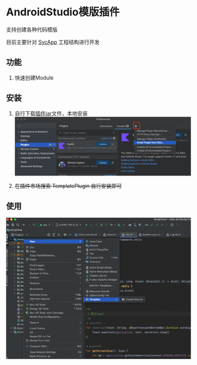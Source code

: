# AndroidStudio模版插件
  支持创建各种代码模版  
  
  目前主要针对 [SycApp](https://github.com/zcys12173/SycApp) 工程结构进行开发  
  
  
## 功能
1. 快速创建Module
 
## 安装  
1. 自行下载[插件jar](https://github.com/zcys12173/TemplatePlugin/tree/main/release/TemplatePlugin-1.0.0.jar)文件，本地安装  
![Image text](https://raw.githubusercontent.com/zcys12173/TemplatePlugin/main/images/install.jpg)  

2. ~~在插件市场搜索 TemplatePlugin 自行安装即可~~


## 使用
![Image text](https://raw.githubusercontent.com/zcys12173/TemplatePlugin/main/images/use.png)
